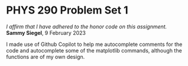 # PHYS 290 Problem Set 1

*I affirm that I have adhered to the honor code on this assignment.*  
**Sammy Siegel**, 9 February 2023

I made use of Github Copilot to help me autocomplete 
comments for the code and autocomplete some of the matplotlib commands, although the functions are of my own design.